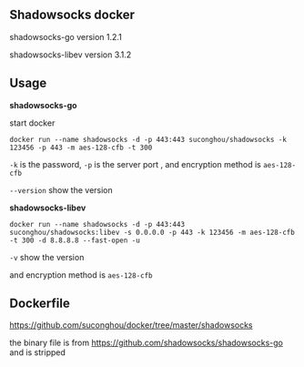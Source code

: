 ## Shadowsocks docker


shadowsocks-go version 1.2.1

shadowsocks-libev version 3.1.2

## Usage

**shadowsocks-go**

start docker
```
docker run --name shadowsocks -d -p 443:443 suconghou/shadowsocks -k 123456 -p 443 -m aes-128-cfb -t 300
```
`-k` is the password, `-p` is the server port , and  encryption method is `aes-128-cfb`

`--version` show the version

**shadowsocks-libev**


```
docker run --name shadowsocks -d -p 443:443 suconghou/shadowsocks:libev -s 0.0.0.0 -p 443 -k 123456 -m aes-128-cfb -t 300 -d 8.8.8.8 --fast-open -u
```

`-v` show the version

and encryption method is `aes-128-cfb`

## Dockerfile

https://github.com/suconghou/docker/tree/master/shadowsocks

the binary file is from https://github.com/shadowsocks/shadowsocks-go and is stripped



